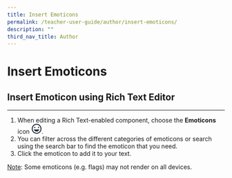 ```yaml
---
title: Insert Emoticons
permalink: /teacher-user-guide/author/insert-emoticons/
description: ""
third_nav_title: Author
---
```

<h1 id="insert-emoticons">Insert Emoticons</h1>
<h2 id="-insert-emoticon-using-rich-text-editor-">Insert Emoticon using Rich Text Editor</h2>
<hr>
<ol>
<li>When editing a Rich Text-enabled component, choose the <strong>Emoticons</strong> icon <img style="width:1.5rem; display: inline;" src="/images/Icons/Emoticons.svg">.</li>
<li>You can filter across the different categories of emoticons or search using the search bar to find the emoticon that you need.</li>
<li>Click the emoticon to add it to your text.</li>
</ol>
<p><u>Note</u>: Some emoticons (e.g. flags) may not render on all devices.</p>